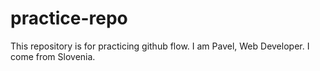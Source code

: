 # practice-repo
This repository is for practicing github flow.
I am Pavel, Web Developer. I come from Slovenia.
